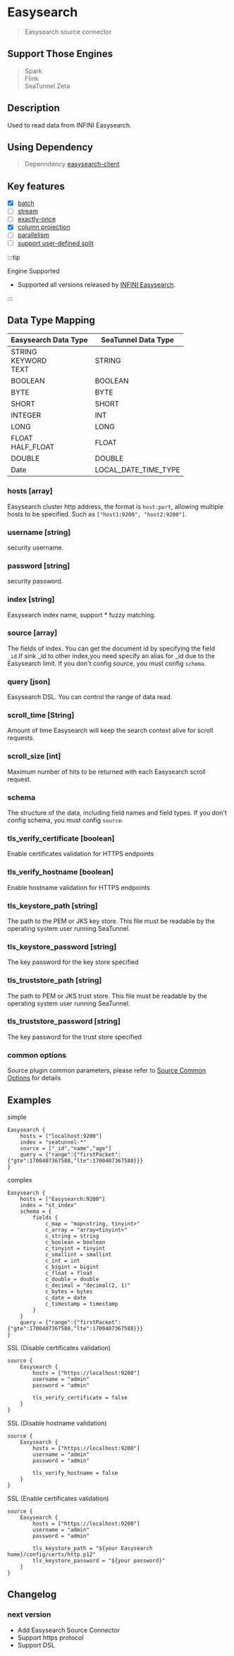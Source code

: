# Easysearch

> Easysearch source connector

## Support Those Engines

> Spark<br/>
> Flink<br/>
> SeaTunnel Zeta<br/>

## Description

Used to read data from INFINI Easysearch.

## Using Dependency

> Depenndency [easysearch-client](https://central.sonatype.com/artifact/com.infinilabs/easysearch-client)

## Key features

- [x] [batch](../../concept/connector-v2-features.md)
- [ ] [stream](../../concept/connector-v2-features.md)
- [ ] [exactly-once](../../concept/connector-v2-features.md)
- [x] [column projection](../../concept/connector-v2-features.md)
- [ ] [parallelism](../../concept/connector-v2-features.md)
- [ ] [support user-defined split](../../concept/connector-v2-features.md)

:::tip

Engine Supported

* Supported all versions released by [INFINI Easysearch](https://www.infini.com/download/?product=easysearch).

:::

## Data Type Mapping

|    Easysearch Data Type     | SeaTunnel Data Type  |
|-----------------------------|----------------------|
| STRING<br/>KEYWORD<br/>TEXT | STRING               |
| BOOLEAN                     | BOOLEAN              |
| BYTE                        | BYTE                 |
| SHORT                       | SHORT                |
| INTEGER                     | INT                  |
| LONG                        | LONG                 |
| FLOAT<br/>HALF_FLOAT        | FLOAT                |
| DOUBLE                      | DOUBLE               |
| Date                        | LOCAL_DATE_TIME_TYPE |

### hosts [array]

Easysearch cluster http address, the format is `host:port`, allowing multiple hosts to be specified. Such as `["host1:9200", "host2:9200"]`.

### username [string]

security username.

### password [string]

security password.

### index [string]

Easysearch index name, support * fuzzy matching.

### source [array]

The fields of index.
You can get the document id by specifying the field `_id`.If sink _id to other index,you need specify an alias for _id due to the Easysearch limit.
If you don't config source, you must config `schema`.

### query [json]

Easysearch DSL.
You can control the range of data read.

### scroll_time [String]

Amount of time Easysearch will keep the search context alive for scroll requests.

### scroll_size [int]

Maximum number of hits to be returned with each Easysearch scroll request.

### schema

The structure of the data, including field names and field types.
If you don't config schema, you must config `source`.

### tls_verify_certificate [boolean]

Enable certificates validation for HTTPS endpoints

### tls_verify_hostname [boolean]

Enable hostname validation for HTTPS endpoints

### tls_keystore_path [string]

The path to the PEM or JKS key store. This file must be readable by the operating system user running SeaTunnel.

### tls_keystore_password [string]

The key password for the key store specified

### tls_truststore_path [string]

The path to PEM or JKS trust store. This file must be readable by the operating system user running SeaTunnel.

### tls_truststore_password [string]

The key password for the trust store specified

### common options

Source plugin common parameters, please refer to [Source Common Options](../source-common-options.md) for details

## Examples

simple

```hocon
Easysearch {
    hosts = ["localhost:9200"]
    index = "seatunnel-*"
    source = ["_id","name","age"]
    query = {"range":{"firstPacket":{"gte":1700407367588,"lte":1700407367588}}}
}
```

complex

```hocon
Easysearch {
    hosts = ["Easysearch:9200"]
    index = "st_index"
    schema = {
        fields {
            c_map = "map<string, tinyint>"
            c_array = "array<tinyint>"
            c_string = string
            c_boolean = boolean
            c_tinyint = tinyint
            c_smallint = smallint
            c_int = int
            c_bigint = bigint
            c_float = float
            c_double = double
            c_decimal = "decimal(2, 1)"
            c_bytes = bytes
            c_date = date
            c_timestamp = timestamp
        }
    }
    query = {"range":{"firstPacket":{"gte":1700407367588,"lte":1700407367588}}}
}
```

SSL (Disable certificates validation)

```hocon
source {
    Easysearch {
        hosts = ["https://localhost:9200"]
        username = "admin"
        password = "admin"
        
        tls_verify_certificate = false
    }
}
```

SSL (Disable hostname validation)

```hocon
source {
    Easysearch {
        hosts = ["https://localhost:9200"]
        username = "admin"
        password = "admin"
        
        tls_verify_hostname = false
    }
}
```

SSL (Enable certificates validation)

```hocon
source {
    Easysearch {
        hosts = ["https://localhost:9200"]
        username = "admin"
        password = "admin"
        
        tls_keystore_path = "${your Easysearch home}/config/certs/http.p12"
        tls_keystore_password = "${your password}"
    }
}
```

## Changelog

### next version

- Add Easysearch Source Connector
- Support https protocol
- Support DSL


